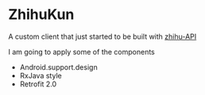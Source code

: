 # ZhihuKun
A custom client that just started to be built with [zhihu-API](https://github.com/izzyleung/ZhihuDailyPurify/wiki/%E7%9F%A5%E4%B9%8E%E6%97%A5%E6%8A%A5-API-%E5%88%86%E6%9E%90)

I am going to 
apply some of the components
* Android.support.design
* RxJava style
* Retrofit 2.0
